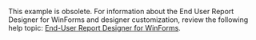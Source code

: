 This example is obsolete. For information about the End User Report Designer for WinForms and designer customization, review the following help topic: [End-User Report Designer for WinForms](https://docs.devexpress.com/XtraReports/10715/winforms-reporting/end-user-report-designer-for-winforms).
